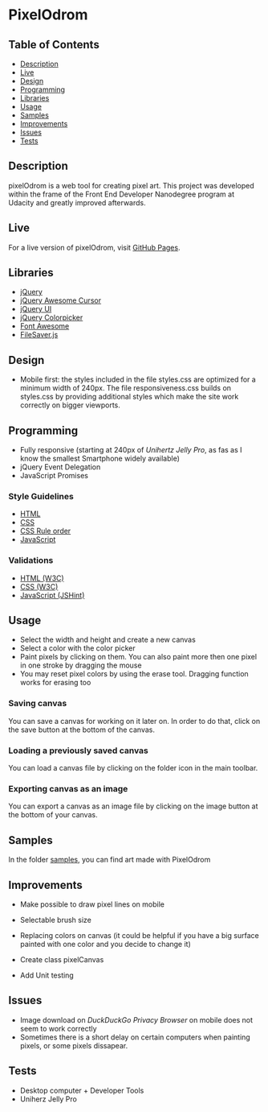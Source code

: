 # PixelOdrom

## Table of Contents

- [Description](#description)
- [Live](#live)
- [Design](#design)
- [Programming](#programming)
- [Libraries](#libraries)
- [Usage](#usage)
- [Samples](#samples)
- [Improvements](#improvements)
- [Issues](#issues)
- [Tests](#tests)

## Description

pixelOdrom is a web tool for creating pixel art. This project was developed within the frame of the Front End Developer Nanodegree program at Udacity and greatly improved afterwards.

## Live

For a live version of pixelOdrom, visit [GitHub Pages](https://vibueno.github.io/pixelodrom).

## Libraries

- [jQuery](https://jquery.com)
- [jQuery Awesome Cursor](https://jwarby.github.io/jquery-awesome-cursor)
- [jQuery UI](https://jqueryui.com)
- [jQuery Colorpicker](http://bgrins.github.io/spectrum)
- [Font Awesome](https://fontawesome.com)
- [FileSaver.js](https://github.com/eligrey/FileSaver.js)

## Design

- Mobile first: the styles included in the file styles.css are optimized for a minimum width of 240px. The file responsiveness.css builds on styles.css by providing additional styles which make the site work correctly on bigger viewports.

## Programming

- Fully responsive (starting at 240px of _Unihertz Jelly Pro_, as fas as I know the smallest Smartphone widely available)
- jQuery Event Delegation
- JavaScript Promises

### Style Guidelines

- [HTML](https://validator.w3.org)
- [CSS](http://udacity.github.io/frontend-nanodegree-styleguide/css.html)
- [CSS Rule order](https://9elements.com/css-rule-order)
- [JavaScript](http://udacity.github.io/frontend-nanodegree-styleguide/javascript.html)

### Validations

- [HTML (W3C)](https://validator.w3.org)
- [CSS (W3C)](https://jigsaw.w3.org/css-validator)
- [JavaScript (JSHint)](https://jshint.com)

## Usage

- Select the width and height and create a new canvas
- Select a color with the color picker
- Paint pixels by clicking on them. You can also paint more then one pixel in one stroke by dragging the mouse
- You may reset pixel colors by using the erase tool. Dragging function works for erasing too

### Saving canvas

You can save a canvas for working on it later on. In order to do that, click on the save button at the bottom of the canvas.

### Loading a previously saved canvas

You can load a canvas file by clicking on the folder icon in the main toolbar.

### Exporting canvas as an image

You can export a canvas as an image file by clicking on the image button at the bottom of your canvas.

## Samples

In the folder [samples](https://github.com/vibueno/PixelOdrom/tree/master/pixelart/img), you can find art made with PixelOdrom

## Improvements

- Make possible to draw pixel lines on mobile
- Selectable brush size
- Replacing colors on canvas (it could be helpful if you have a big surface painted with one color and you decide to change it)

- Create class pixelCanvas
- Add Unit testing

## Issues

- Image download on _DuckDuckGo Privacy Browser_ on mobile does not seem to work correctly
- Sometimes there is a short delay on certain computers when painting pixels, or some pixels dissapear.

## Tests

- Desktop computer + Developer Tools
- Uniherz Jelly Pro
